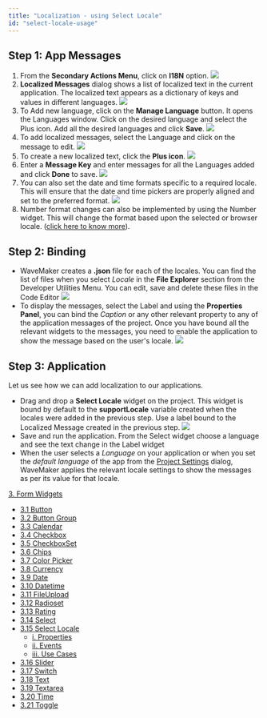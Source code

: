 ```yaml
---
title: "Localization - using Select Locale"
id: "select-locale-usage"
---
```


## Step 1: App Messages

1. From the **Secondary Actions Menu**, click on **I18N** option. [![](/learn/assets/loc_create.png)](/learn/assets/loc_create.png)
2. **Localized Messages** dialog shows a list of localized text in the current application. The localized text appears as a dictionary of keys and values in different languages. [![](/learn/assets/loc_default_msgs.png)](/learn/assets/loc_default_msgs.png)
3. To Add new language, click on the **Manage Language** button. It opens the Languages window. Click on the desired language and select the Plus icon. Add all the desired languages and click **Save**. [![](/learn/assets/loc_new_locale.png)](/learn/assets/loc_new_locale.png)
4. To add localized messages, select the Language and click on the message to edit. [![](/learn/assets/loc_edit_msg.png)](/learn/assets/loc_edit_msg.png)
5. To create a new localized text, click the **Plus icon**. [![](/learn/assets/loc_new_msg.png)](/learn/assets/loc_new_msg.png)
6. Enter a **Message Key** and enter messages for all the Languages added and click **Done** to save. [![](/learn/assets/loc_new_msg_entry.png)](/learn/assets/loc_new_msg_entry.png)
7. You can also set the date and time formats specific to a required locale. This will ensure that the date and time pickers are properly aligned and set to the preferred format. [![](/learn/assets/loc_edit_formats.png)](/learn/assets/loc_edit_formats.png)
8. Number format changes can also be implemented by using the Number widget. This will change the format based upon the selected or browser locale. ([click here to know more](/learn/app-development/widgets/form-widgets/number/)).

## Step 2: Binding

- WaveMaker creates a **.json** file for each of the locales. You can find the list of files when you select _Locale_ in the **File Explorer** section from the Developer Utilities Menu. You can edit, save and delete these files in the Code Editor [![](/learn/assets/loc_json.png)](/learn/assets/loc_json.png)
- To display the messages, select the Label and using the **Properties Panel**, you can bind the _Caption_ or any other relevant property to any of the application messages of the project. Once you have bound all the relevant widgets to the messages, you need to enable the application to show the message based on the user's locale. [![](/learn/assets/loc_binding.png)](/learn/assets/loc_binding.png)

## Step 3: Application

Let us see how we can add localization to our applications.

- Drag and drop a **Select Locale** widget on the project. This widget is bound by default to the **supportLocale** variable created when the locales were added in the previous step. Use a label bound to the Localized Message created in the previous step. [![](/learn/assets/loc_design.png)](/learn/assets/loc_design.png)
- Save and run the application. From the Select widget choose a language and see the text change in the Label widget
- When the user selects a _Language_ on your application or when you set the _default language_ of the app from the [Project Settings](/learn/app-development/wavemaker-overview/product-walkthrough#project-settings) dialog, WaveMaker applies the relevant locale settings to show the messages as per its value for that locale.

[3\. Form Widgets](/learn/app-development/widgets/widget-library/#form)

- [3.1 Button](/learn/app-development/widgets/form/button/)
- [3.2 Button Group](/learn/app-development/widgets/form/button-group/)
- [3.3 Calendar](/learn/app-development/widgets/form/calendar/)
- [3.4 Checkbox](/learn/app-development/widgets/form/checkbox/)
- [3.5 CheckboxSet](/learn/app-development/widgets/form/checkboxset/)
- [3.6 Chips](/learn/app-development/widgets/form-widgets/chips/)
- [3.7 Color Picker](/learn/app-development/widgets/form/color-picker/)
- [3.8 Currency](/learn/app-development/widgets/form/currency/)
- [3.9 Date](/learn/app-development/widgets/form-widgets/date-time-datetime/)
- [3.10 Datetime](/learn/app-development/widgets/form-widgets/date-time-datetime/)
- [3.11 FileUpload](/learn/app-development/widgets/form/file-upload/)
- [3.12 Radioset](/learn/app-development/widgets/form/radioset/)
- [3.13 Rating](/learn/app-development/widgets/form/rating/)
- [3.14 Select](/learn/app-development/widgets/form/select/)
- [3.15 Select Locale](/learn/app-development/widgets/form/select-locale/)
    - [i. Properties](/learn/app-development/widgets/form/select-locale/#properties)
    - [ii. Events](/learn/app-development/widgets/form/select-locale/#events)
    - [iii. Use Cases](#)
- [3.16 Slider](/learn/app-development/widgets/form/slider/)
- [3.17 Switch](/learn/app-development/widgets/form/switch/)
- [3.18 Text](/learn/app-development/widgets/form/text/)
- [3.19 Textarea](/learn/app-development/widgets/form/textarea/)
- [3.20 Time](/learn/app-development/widgets/form-widgets/date-time-datetime/)
- [3.21 Toggle](/learn/app-development/widgets/form/toggle/)
